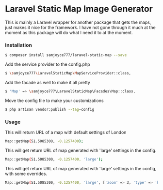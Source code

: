 # Laravel Static Map Image Generator

This is mainly a Laravel wrapper for another package that gets the maps, just makes it nice for the framework. I have not gone through it much at the moment as this package will do what I need it to at the moment.

### Installation

```sh
$ composer install samjoyce777/laravel-static-map --save
```

Add the service provider to the config.php

```sh
$ \samjoyce777\LaravelStaticMap\MapServiceProvider::class,
```

Add the facade as well to make it all pretty

```sh
$ 'Map' => \samjoyce777\LaravelStaticMap\Facades\Map::class,
```

Move the config file to make your customizations

```sh
$ php artisan vendor:publish --tag=config
```

### Usage

This will return URL of a map with default settings of London
```sh
Map::getMap(51.5085300, -0.1257400);
```

This will get return URL of map generated with 'large' settings in the config.
```sh
Map::getMap(51.5085300, -0.1257400, 'large');
```

This will get return URL of map generated with 'large' settings in the config, with some overrides.
```sh
Map::getMap(51.5085300, -0.1257400, 'large', ['zoom' => 3, 'type' => 'hybrid');
```


